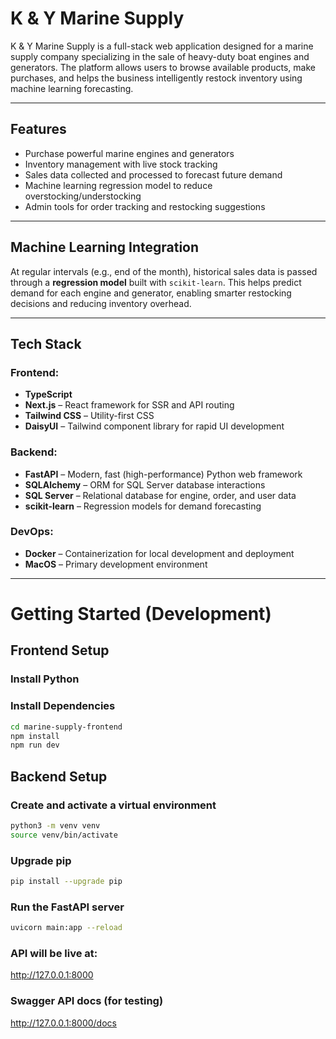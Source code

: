# K & Y Marine Supply

K & Y Marine Supply is a full-stack web application designed for a marine supply company specializing in the sale of heavy-duty boat engines and generators. The platform allows users to browse available products, make purchases, and helps the business intelligently restock inventory using machine learning forecasting.

---

## Features

-  Purchase powerful marine engines and generators
-  Inventory management with live stock tracking
-  Sales data collected and processed to forecast future demand
-  Machine learning regression model to reduce overstocking/understocking
-  Admin tools for order tracking and restocking suggestions

---

## Machine Learning Integration

At regular intervals (e.g., end of the month), historical sales data is passed through a **regression model** built with `scikit-learn`. This helps predict demand for each engine and generator, enabling smarter restocking decisions and reducing inventory overhead.

---

## Tech Stack

### Frontend:
- **TypeScript**
- **Next.js** – React framework for SSR and API routing
- **Tailwind CSS** – Utility-first CSS
- **DaisyUI** – Tailwind component library for rapid UI development

### Backend:
- **FastAPI** – Modern, fast (high-performance) Python web framework
- **SQLAlchemy** – ORM for SQL Server database interactions
- **SQL Server** – Relational database for engine, order, and user data
- **scikit-learn** – Regression models for demand forecasting

### DevOps:
- **Docker** – Containerization for local development and deployment
- **MacOS** – Primary development environment

---

# Getting Started (Development)

## Frontend Setup

### Install Python

### Install Dependencies

```bash
cd marine-supply-frontend
npm install
npm run dev
```
## Backend Setup
### Create and activate a virtual environment
```bash
python3 -m venv venv
source venv/bin/activate
```

### Upgrade pip
```bash
pip install --upgrade pip
```


### Run the FastAPI server
```bash
uvicorn main:app --reload
```

### API will be live at:
http://127.0.0.1:8000

### Swagger API docs (for testing)
http://127.0.0.1:8000/docs

